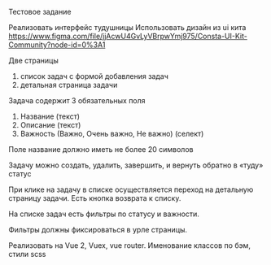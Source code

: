 Тестовое задание

Реализовать интерфейс тудушницы
Использовать дизайн из ui кита https://www.figma.com/file/jjAcwU4GvLyVBrpwYmj975/Consta-UI-Kit-Community?node-id=0%3A1

Две страницы

1. список задач с формой добавления задач
2. детальная страница задачи

Задача содержит 3 обязательных поля

1. Название (текст)
2. Описание (текст)
3. Важность (Важно, Очень важно, Не важно) (селект)

Поле название должно иметь не более 20 символов

Задачу можно создать, удалить, завершить, и вернуть обратно в «туду» статус

При клике на задачу в списке осуществляется переход на детальную страницу задачи. Есть кнопка возврата к списку.

На списке задач есть фильтры по статусу и важности.

Фильтры должны фиксироваться в урле страницы.

Реализовать на Vue 2, Vuex, vue router.
Именование классов по бэм, стили scss
